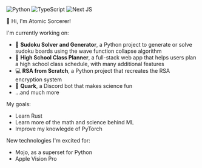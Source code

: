 ![Python](https://img.shields.io/badge/python-3670A0?style=for-the-badge&logo=python&logoColor=ffdd54)
![TypeScript](https://img.shields.io/badge/typescript-%23007ACC.svg?style=for-the-badge&logo=typescript&logoColor=white)
![Next JS](https://img.shields.io/badge/Next-black?style=for-the-badge&logo=next.js&logoColor=white)

:wave: Hi, I'm Atomic Sorcerer!

I'm currently working on:
- :game_die: **Sudoku Solver and Generator**, a Python project to generate or solve sudoku boards using the wave function collapse algorithm
- :school: **High School Class Planner**, a full-stack web app that helps users plan a high school class schedule, with many additional features
- :computer: **RSA from Scratch**, a Python project that recreates the RSA encryption system
- :telescope: **Quark**, a Discord bot that makes science fun
- ...and much more

My goals:
- Learn Rust
- Learn more of the math and science behind ML
- Improve my knowlegde of PyTorch

New technologies I'm excited for:
- Mojo, as a superset for Python
- Apple Vision Pro
